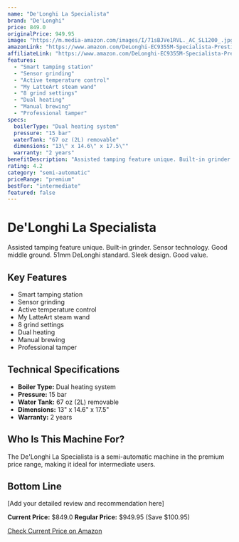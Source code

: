 ```yaml
---
name: "De'Longhi La Specialista"
brand: "De'Longhi"
price: 849.0
originalPrice: 949.95
image: "https://m.media-amazon.com/images/I/71sBJVe1RVL._AC_SL1200_.jpg"
amazonLink: "https://www.amazon.com/DeLonghi-EC9355M-Specialista-Prestigio-Espresso/dp/B0934BNSXX?tag=homeespressohub-20"
affiliateLink: "https://www.amazon.com/DeLonghi-EC9355M-Specialista-Prestigio-Espresso/dp/B0934BNSXX?tag=homeespressohub-20"
features:
  - "Smart tamping station"
  - "Sensor grinding"
  - "Active temperature control"
  - "My LatteArt steam wand"
  - "8 grind settings"
  - "Dual heating"
  - "Manual brewing"
  - "Professional tamper"
specs:
  boilerType: "Dual heating system"
  pressure: "15 bar"
  waterTank: "67 oz (2L) removable"
  dimensions: "13\" x 14.6\" x 17.5\""
  warranty: "2 years"
benefitDescription: "Assisted tamping feature unique. Built-in grinder. Sensor technology. Good middle ground. 51mm DeLonghi standard. Sleek design. Good value."
rating: 4.2
category: "semi-automatic"
priceRange: "premium"
bestFor: "intermediate"
featured: false
---
```


# De'Longhi La Specialista

Assisted tamping feature unique. Built-in grinder. Sensor technology. Good middle ground. 51mm DeLonghi standard. Sleek design. Good value.

## Key Features

- Smart tamping station
- Sensor grinding
- Active temperature control
- My LatteArt steam wand
- 8 grind settings
- Dual heating
- Manual brewing
- Professional tamper

## Technical Specifications

- **Boiler Type:** Dual heating system
- **Pressure:** 15 bar
- **Water Tank:** 67 oz (2L) removable
- **Dimensions:** 13" x 14.6" x 17.5"
- **Warranty:** 2 years

## Who Is This Machine For?

The De'Longhi La Specialista is a semi-automatic machine in the premium price range, making it ideal for intermediate users.

## Bottom Line

[Add your detailed review and recommendation here]

**Current Price:** $849.0
**Regular Price:** $949.95 (Save $100.95)

[Check Current Price on Amazon](https://www.amazon.com/DeLonghi-EC9355M-Specialista-Prestigio-Espresso/dp/B0934BNSXX?tag=homeespressohub-20)
